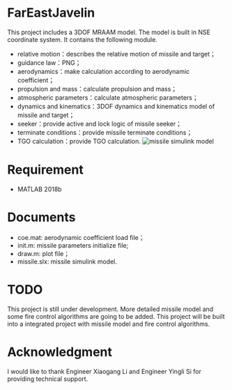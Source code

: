 # FarEastJavelin
This project includes a 3DOF MRAAM model. The model is built in NSE coordinate system. It contains the following module.
* relative motion：describes the relative motion of missile and target；
* guidance law：PNG；
* aerodynamics：make calculation according to aerodynamic coefficient；
* propulsion and mass：calculate propulsion and mass；
* atmospheric parameters：calculate atmospheric parameters；
* dynamics and kinematics：3DOF dynamics and kinematics model of missile and target；
* seeker：provide active and lock logic of missile seeker；
* terminate conditions：provide missile terminate conditions；
* TGO calculation：provide TGO calculation.
![missile simulink model](https://raw.githubusercontent.com/YangShengqi/FarEastJavelin/master/img/simulink_model.PNG)
# Requirement
* MATLAB 2018b 

# Documents
* coe.mat: aerodynamic coefficient load file；
* init.m: missile parameters initialize file;
* draw.m: plot file；
* missile.slx: missile simulink model.

# TODO
This project is still under development. More detailed missile model and some fire control algorithms are going to be added. 
This project will be built into a integrated project with missile model and fire control algorithms.

# Acknowledgment
I would like to thank Engineer Xiaogang Li and Engineer Yingli Si for providing technical support.
